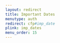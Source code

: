 ```yaml
---
layout: redirect
title: Important Dates
menutype: auth
redirect: cfp#imp_date
plink: imp_dates
menu_order: 15
---
```


